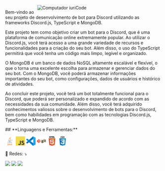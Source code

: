 <img src="https://raw.githubusercontent.com/MicaelliMedeiros/micaellimedeiros/master/image/computer-illustration.png" min-width="400px" max-width="400px" width="400px" align="right" alt="Computador iuriCode">

<p align="left"> 
  Bem-vindo ao seu projeto de desenvolvimento de bot para Discord utilizando as frameworks Discord.js, TypeScript e MongoDB.

Este projeto tem como objetivo criar um bot para o Discord, que é uma plataforma de comunicação online extremamente popular. Ao utilizar o Discord.js, você terá acesso a uma grande variedade de recursos e funcionalidades para a criação do seu bot. Além disso, o uso do TypeScript permitirá que você tenha um código mais limpo, legível e organizado.

O MongoDB é um banco de dados NoSQL altamente escalável e flexível, o que o torna uma excelente escolha para armazenar e gerenciar dados do seu bot. Com o MongoDB, você poderá armazenar informações importantes do seu bot, como configurações, dados de usuários e histórico de atividades.

Ao concluir este projeto, você terá um bot totalmente funcional para o Discord, que poderá ser personalizado e expandido de acordo com as necessidades da sua comunidade. Além disso, você terá adquirido conhecimentos valiosos sobre o desenvolvimento de bots para o Discord, bem como habilidades em programação com as tecnologias Discord.js, TypeScript e MongoDB.
</p>

<p align="left">
## **Linguagens e Ferramentas:**  

<code><img height="30" src="https://raw.githubusercontent.com/github/explore/80688e429a7d4ef2fca1e82350fe8e3517d3494d/topics/java/java.png"></code>
<code><img height="30" src="https://raw.githubusercontent.com/github/explore/80688e429a7d4ef2fca1e82350fe8e3517d3494d/topics/javascript/javascript.png"></code>
<code><img height="30" src="https://raw.githubusercontent.com/github/explore/80688e429a7d4ef2fca1e82350fe8e3517d3494d/topics/visual-studio-code/visual-studio-code.png"></code>
<code><img height="30" src="https://raw.githubusercontent.com/github/explore/80688e429a7d4ef2fca1e82350fe8e3517d3494d/topics/git/git.png"></code>
<code><img height="30" src="https://raw.githubusercontent.com/github/explore/80688e429a7d4ef2fca1e82350fe8e3517d3494d/topics/html/html.png"></code>
<code><img height="30" src="https://raw.githubusercontent.com/github/explore/80688e429a7d4ef2fca1e82350fe8e3517d3494d/topics/css/css.png"></code>
</p>



<p align="left">
  💌 Redes: ⤵️
</p>

<p align="left">
  <a href="mailto:juanrelictor@gmail.com" alt="Gmail">
  <img src="https://img.shields.io/badge/-Gmail-FF0000?style=flat-square&labelColor=FF0000&logo=gmail&logoColor=white&link=mailto:juanrelictor@gmail.com" /></a>
  
  <a href="https://discord.gg/wEXjNR8ud8" alt="Discord">
  <img src="https://img.shields.io/badge/-Discord-FF0000?style=flat-square&labelColor=FF0000&logo=discord&logoColor=white&link=https://discord.gg/wEXjNR8ud8" /></a>
  
  <a href="https://www.instagram.com/juan_venancio0906/" alt="Instagram">
  <img src="https://img.shields.io/badge/-Instagram-DF0174?style=flat-square&labelColor=DF0174&logo=instagram&logoColor=white&link=https://www.instagram.com/juan_venancio0906/"/></a>
</p>  
